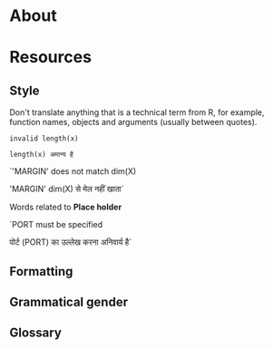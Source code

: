 # About



# Resources



## Style

Don't translate anything that is a technical term from R, for example, function names, objects and arguments (usually between quotes).

```
invalid length(x)

length(x) अमान्य है
```

`'MARGIN' does not match dim(X)

'MARGIN' dim(X) से मेल नहीं खाता`

Words related to __Place holder__

`PORT must be specified

पोर्ट (PORT) का उल्लेख करना अनिवार्य है`

## Formatting

## Grammatical gender

## Glossary